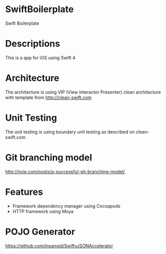 # SwiftBoilerplate
Swift Boilerplate

# Descriptions
This is a app for iOS using Swift 4

# Architecture
The architecture is using VIP (View Interactor Presenter) clean architecture with template from 
http://clean-swift.com

# Unit Testing
The unit testing is using boundary unit testing as described on clean-swift.com

# Git branching model
http://nvie.com/posts/a-successful-git-branching-model/

# Features
* Framework dependency manager using Cocoapods
* HTTP framework using Moya

# POJO Generator
https://github.com/insanoid/SwiftyJSONAccelerator

